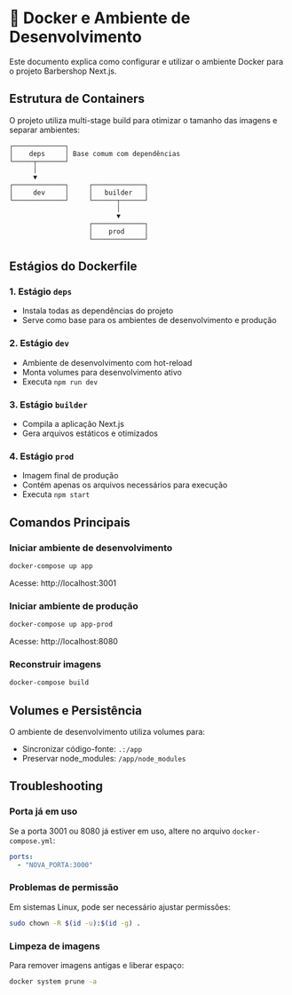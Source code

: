 # 🐳 Docker e Ambiente de Desenvolvimento

Este documento explica como configurar e utilizar o ambiente Docker para o projeto Barbershop Next.js.

## Estrutura de Containers

O projeto utiliza multi-stage build para otimizar o tamanho das imagens e separar ambientes:

```
┌─────────────┐
│    deps     │ Base comum com dependências
└─────┬───────┘
      │
      ▼
┌─────────────┐     ┌─────────────┐
│     dev     │     │   builder   │ 
└─────────────┘     └──────┬──────┘
                           │
                           ▼
                    ┌─────────────┐
                    │    prod     │
                    └─────────────┘
```

## Estágios do Dockerfile

### 1. Estágio `deps`
- Instala todas as dependências do projeto
- Serve como base para os ambientes de desenvolvimento e produção

### 2. Estágio `dev`
- Ambiente de desenvolvimento com hot-reload
- Monta volumes para desenvolvimento ativo
- Executa `npm run dev`

### 3. Estágio `builder`
- Compila a aplicação Next.js
- Gera arquivos estáticos e otimizados

### 4. Estágio `prod`
- Imagem final de produção
- Contém apenas os arquivos necessários para execução
- Executa `npm start`

## Comandos Principais

### Iniciar ambiente de desenvolvimento
```bash
docker-compose up app
```
Acesse: http://localhost:3001

### Iniciar ambiente de produção
```bash
docker-compose up app-prod
```
Acesse: http://localhost:8080

### Reconstruir imagens
```bash
docker-compose build
```

## Volumes e Persistência

O ambiente de desenvolvimento utiliza volumes para:
- Sincronizar código-fonte: `.:/app`
- Preservar node_modules: `/app/node_modules`

## Troubleshooting

### Porta já em uso
Se a porta 3001 ou 8080 já estiver em uso, altere no arquivo `docker-compose.yml`:

```yaml
ports:
  - "NOVA_PORTA:3000"
```

### Problemas de permissão
Em sistemas Linux, pode ser necessário ajustar permissões:

```bash
sudo chown -R $(id -u):$(id -g) .
```

### Limpeza de imagens
Para remover imagens antigas e liberar espaço:

```bash
docker system prune -a
```